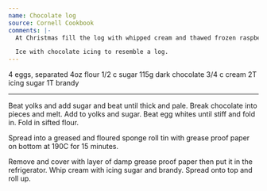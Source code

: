 ```yaml
---
name: Chocolate log
source: Cornell Cookbook
comments: |-
  At Christmas fill the log with whipped cream and thawed frozen raspberries.

  Ice with chocolate icing to resemble a log.
---
```


4 eggs, separated
4oz flour
1/2 c sugar
115g dark chocolate
3/4 c cream
2T icing sugar
1T brandy

---

Beat yolks and add sugar and beat until thick and pale.  Break chocolate into pieces and melt. Add to yolks and sugar.  Beat egg whites until stiff and fold in. Fold in sifted flour. 

Spread into a greased and floured sponge roll tin with grease proof paper on bottom at 190C for 15 minutes.  

Remove and cover with layer of damp grease proof paper then put it in the refrigerator.  Whip cream with icing sugar and brandy.  Spread onto top and roll up.

